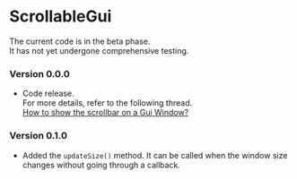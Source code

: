 # ScrollableGui
The current code is in the beta phase.  
It has not yet undergone comprehensive testing.
### Version 0.0.0
- Code release.  
For more details, refer to the following thread.  
[How to show the scrollbar on a Gui Window?](https://www.autohotkey.com/boards/viewtopic.php?f=82&t=131307)
### Version 0.1.0
- Added the `updateSize()` method. It can be called when the window size changes without going through a callback.
